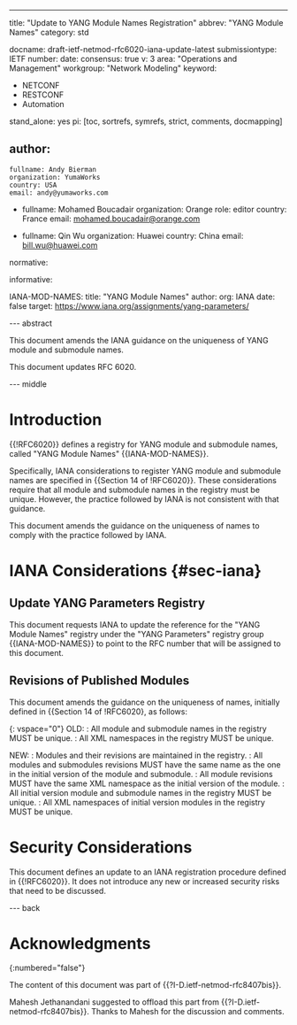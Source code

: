 ---
title: "Update to YANG Module Names Registration"
abbrev: "YANG Module Names"
category: std

docname: draft-ietf-netmod-rfc6020-iana-update-latest
submissiontype: IETF
number:
date:
consensus: true
v: 3
area: "Operations and Management"
workgroup: "Network Modeling"
keyword:
 - NETCONF
 - RESTCONF
 - Automation

stand_alone: yes
pi: [toc, sortrefs, symrefs, strict, comments, docmapping]

author:
 -
    fullname: Andy Bierman
    organization: YumaWorks
    country: USA
    email: andy@yumaworks.com

 -
    fullname: Mohamed Boucadair
    organization: Orange
    role: editor
    country: France
    email: mohamed.boucadair@orange.com

 -
    fullname: Qin Wu
    organization: Huawei
    country: China
    email: bill.wu@huawei.com

normative:

informative:

   IANA-MOD-NAMES:
              title: "YANG Module Names"
              author:
                org: IANA
              date: false
              target: https://www.iana.org/assignments/yang-parameters/

--- abstract

   This document amends the IANA guidance on the uniqueness of YANG module and submodule names.

   This document updates RFC 6020.

--- middle

#  Introduction

{{!RFC6020}} defines a registry for YANG module and submodule names, called "YANG Module Names" {{IANA-MOD-NAMES}}.

Specifically, IANA considerations to register YANG module and submodule names are specified in {{Section 14 of !RFC6020}}.
These considerations require that all module and submodule names in the registry must be unique. However,
the practice followed by IANA is not consistent with that guidance.

This document amends the guidance on the uniqueness of names to comply with the practice
followed by IANA.

#  IANA Considerations {#sec-iana}

## Update YANG Parameters Registry

This document requests IANA to update the reference for
the "YANG Module Names" registry under the "YANG Parameters" registry group {{IANA-MOD-NAMES}}
to point to the RFC number that will be assigned to this document.

## Revisions of Published Modules

This document amends the guidance on the uniqueness of names, initially defined in {{Section 14 of !RFC6020}, as follows:

{: vspace="0"}
OLD:
: All module and submodule names in the registry MUST be unique.
: All XML namespaces in the registry MUST be unique.

NEW:
: Modules and their revisions are maintained in the registry.
: All modules and submodules revisions MUST have the same name as the one in the initial version of the module and submodule.
: All module revisions MUST have the same XML namespace as the initial version of the module.
: All initial version module and submodule names in the registry MUST be unique.
: All XML namespaces of initial version modules in the registry MUST be unique.

#  Security Considerations

This document defines an update to an IANA registration procedure defined in {{!RFC6020}}.
It does not introduce any new or increased security risks that need to be discussed.

--- back

# Acknowledgments
{:numbered="false"}

The content of this document was part of {{?I-D.ietf-netmod-rfc8407bis}}.

Mahesh Jethanandani suggested to offload this part from {{?I-D.ietf-netmod-rfc8407bis}}.
Thanks to Mahesh for the discussion and comments.
